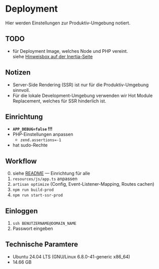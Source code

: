 # Deployment

Hier werden Einstellungen zur Produktiv-Umgebung notiert.

## TODO

- für Deployment Image, welches Node und PHP vereint.<br>
  siehe [Hinweisbox auf der Inertia-Seite](https://inertiajs.com/server-side-rendering)

## Notizen

- Server-Side Rendering (SSR) ist nur für die Produktiv-Umgebung sinnvoll.
- Für die lokale Development-Umgebung verwenden wir Hot Module Replacement,
  welches für SSR hinderlich ist.

## Einrichtung
- **`APP_DEBUG=false` !!!**
- PHP-Einstellungen anpassen
	- `zend.assertions=-1`
- hat sudo-Rechte

## Workflow
0. siehe [README](../README.md) — Einrichtung für alle
1. `resources/js/app.ts` anpassen
2. `artisan optimize` (Config, Event-Listener-Mapping, Routes cachen)
3. `npm run build-prod`
4. `npm run start-ssr-prod`

## Einloggen
1. `ssh BENUTZERNAME@DOMAIN_NAME`
2. Passwort eingeben

## Technische Paramtere
- Ubuntu 24.04 LTS (GNU/Linux 6.8.0-41-generic x86_64)
- 14.66 GB
